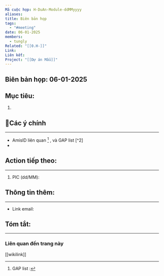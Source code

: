 ```yaml
---
Mã cuộc họp: H-DuAn-Module-ddMMyyyy
aliases: 
title: Biên bản họp
tags:
  - "#meeting"
date: 06-01-2025
members:
  - tungly
Related: "[[0.H-]]"
Link: 
Liên kết: 
Project: "[[Dự án Mẫu]]"
---
```


## Biên bản họp: 06-01-2025

## Mục tiêu:
1. 

## 📝Các ý chính
---
- AmisID liên quan  [^1] , và GAP list [^2]
- 

## Action tiếp theo:
---
 1. PIC (dd/MM):  


## Thông tin thêm:
---
- Link email: 


## Tóm tắt:
---


### Liên quan đến trang này
[[wikilink]]


[^1]: GAP list :
